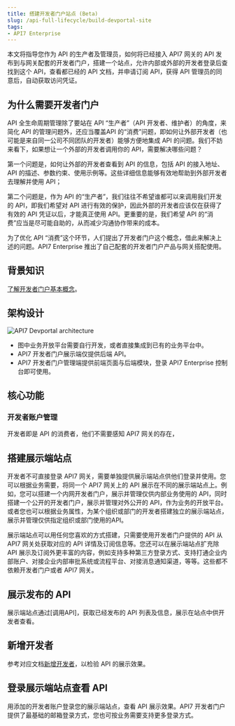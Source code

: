 ```yaml
---
title: 搭建开发者门户站点 (Beta)
slug: /api-full-lifecycle/build-devportal-site
tags:
- API7 Enterprise
---
```


本文将指导您作为 API 的生产者及管理员，如何将已经接入 API7 网关的 API 发布到与网关配套的开发者门户，搭建一个站点，允许内部或外部的开发者登录后查找到这个 API，查看都已经的 API 文档，并申请订阅 API，获得 API 管理员的同意后，自动获取访问凭证。


## 为什么需要开发者门户

API 全生命周期管理除了要站在 API “生产者”（API 开发者、维护者）的角度，来简化 API 的管理问题外，还应当覆盖API 的“消费”问题，即如何让外部开发者（也可能是来自同一公司不同团队的开发者）能够方便地集成 API 的问题。我们不妨来看下，如果想让一个外部的开发者调用你的 API，需要解决哪些问题？

第一个问题是，如何让外部的开发者查看到 API 的信息，包括 API 的接入地址、API 的描述、参数约束、使用示例等。这些详细信息能够有效地帮助到外部开发者去理解并使用 API；

第二个问题是，作为 API 的“生产者”，我们往往不希望谁都可以来调用我们开发的 API，即我们希望对 API 进行有效的保护，因此外部的开发者应该仅在获得了有效的 API 凭证以后，才能真正使用 API。更重要的是，我们希望 API 的“消费”应当是尽可能自助的，从而减少沟通协作带来的成本。

为了优化 API “消费”这个环节，人们提出了开发者门户这个概念，借此来解决上述的问题。API7 Enterprise 推出了自己配套的开发者门户产品与网关搭配使用。

## 背景知识

[了解开发者门户基本概念](https://docs.apiseven.com/enterprise/background-information/key-concept#开发者门户-beta)。

## 架构设计

![API7 Devportal architecture](https://static.apiseven.com/uploads/2023/04/25/dZJ3iyLa_devportal-architecture.png)

- 图中业务开放平台需要自行开发，或者直接集成到已有的业务平台中。
- API7 开发者门户展示端仅提供后端 API。
- API7 开发者门户管理端提供前端页面与后端模块，登录 API7 Enterprise 控制台即可使用。


## 核心功能

### 开发者账户管理

开发者即是 API 的消费者，他们不需要感知 API7 网关的存在，


## 搭建展示端站点
开发者不可直接登录 API7 网关，需要单独提供展示端站点供他们登录并使用。您可以根据业务需要，将同一个 API7 网关上的 API 展示在不同的展示端站点上。例如，您可以搭建一个内网开发者门户，展示并管理仅供内部业务使用的 API，同时搭建一个公开的开发者门户，展示并管理对外公开的 API，作为业务的开放平台。或者您也可以根据业务属性，为某个组织或部门的开发者搭建独立的展示端站点，展示并管理仅供指定组织或部门使用的API。

展示端站点可以用任何您喜欢的方式搭建，只需要使用开发者门户提供的 API 从 API7 网关处获取对应的 API 详情及订阅信息等。您还可以在展示端站点扩充除 API 展示及订阅外更丰富的内容，例如支持多种第三方登录方式、支持打通企业内部账户、对接企业内部审批系统或流程平台、对接消息通知渠道，等等。这些都不依赖开发者门户或者 API7 网关。

## 展示发布的 API
展示端站点通过[调用API]，获取已经发布的 API 列表及信息，展示在站点中供开发者查看。

## 新增开发者
参考对应文档[新增开发者](https://docs.apiseven.com/enterprise/user-manual/devportal/developer#新增开发者)，以检验 API 的展示效果。

## 登录展示端站点查看 API
用添加的开发者账户登录您的展示端站点，查看 API 展示效果。API7 开发者门户提供了最基础的邮箱登录方式，您也可按业务需要支持更多登录方式。








